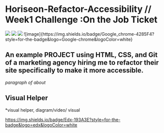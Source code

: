 
# Horiseon-Refactor-Accessibility // Week1 Challenge :On the Job Ticket
<img src="{https://img.shields.io/badge/Edx-193A3E?style=for-the-badge&logo=edx&logoColor=white}"/>
<img src="{https://img.shields.io/badge/HTML5-E34F26?style=for-the-badge&logo=html5&logoColor=white}"/>
<img src="{https://img.shields.io/badge/CSS3-1572B6?style=for-the-badge&logo=css3&logoColor=white}"/>
![image]{https://img.shields.io/badge/Google_chrome-4285F4?style=for-the-badge&logo=Google-chrome&logoColor=white}
  





## An example PROJECT using  HTML, CSS, and Git of a marketing agency hiring me to refactor their site specifically to make it more accessible. 

*paragraph of about*







## Visual Helper 
*visual helper, diagram/video/ visual 




https://img.shields.io/badge/Edx-193A3E?style=for-the-badge&logo=edx&logoColor=white
